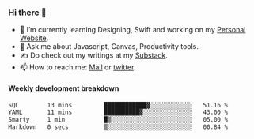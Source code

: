 ### Hi there 👋

- 🌱 I’m currently learning Designing, Swift and working on my [Personal Website](https://kvaishak.com/).
- 💬 Ask me about Javascript, Canvas,  Productivity tools. 
- :writing_hand: Do check out my writings at my [Substack](https://kvaishak.substack.com/).
- 📫 How to reach me: [Mail](mailto:vaishak.kaippanchery@gmail.com) or [twitter](https://twitter.com/kvaishack).


#### Weekly development breakdown

<!--START_SECTION:waka-->

```txt
SQL        13 mins         ████████████▓░░░░░░░░░░░░   51.16 %
YAML       11 mins         ██████████▓░░░░░░░░░░░░░░   43.00 %
Smarty     1 min           █▒░░░░░░░░░░░░░░░░░░░░░░░   05.00 %
Markdown   0 secs          ▒░░░░░░░░░░░░░░░░░░░░░░░░   00.84 %
```

<!--END_SECTION:waka-->
